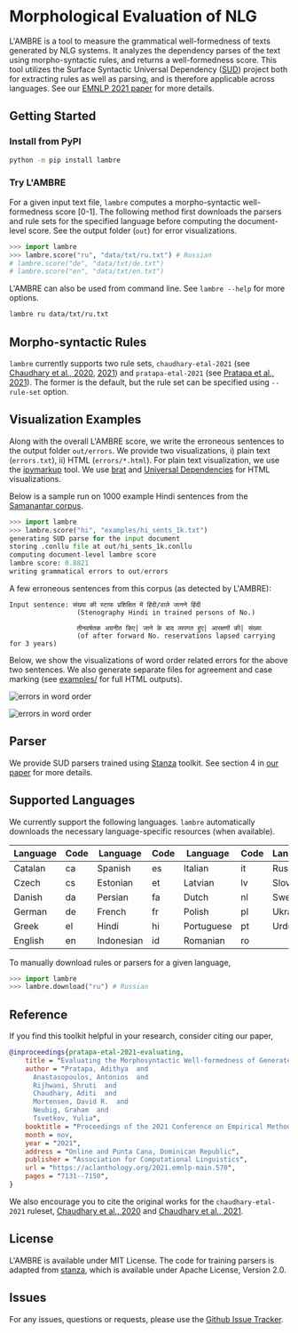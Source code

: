 # Morphological Evaluation of NLG

L'AMBRE is a tool to measure the grammatical well-formedness of texts generated by NLG systems. It analyzes the dependency parses of the text using morpho-syntactic rules, and returns a well-formedness score. This tool utilizes the Surface Syntactic Universal Dependency ([SUD](https://surfacesyntacticud.github.io)) project both for extracting rules as well as parsing, and is therefore applicable across languages. See our [EMNLP 2021 paper](https://aclanthology.org/2021.emnlp-main.570/) for more details.

## Getting Started

### Install from PyPI

```bash
python -m pip install lambre
```

### Try L'AMBRE

For a given input text file, `lambre` computes a morpho-syntactic well-formedness score [0-1]. The following method first downloads the parsers and rule sets for the specified language before computing the document-level score. See the output folder (`out`) for error visualizations.

```python
>>> import lambre
>>> lambre.score("ru", "data/txt/ru.txt") # Russian
# lambre.score("de", "data/txt/de.txt")
# lambre.score("en", "data/txt/en.txt")
```

L'AMBRE can also be used from command line. See `lambre --help` for more options.

```bash
lambre ru data/txt/ru.txt
```

## Morpho-syntactic Rules

`lambre` currently supports two rule sets, `chaudhary-etal-2021` (see [Chaudhary et al., 2020](https://aclanthology.org/2020.emnlp-main.422/), [2021](https://aclanthology.org/2021.emnlp-main.553/)) and `pratapa-etal-2021` (see [Pratapa et al., 2021](https://aclanthology.org/2021.emnlp-main.570)). The former is the default, but the rule set can be specified using `--rule-set` option.

## Visualization Examples

Along with the overall L'AMBRE score, we write the erroneous sentences to the output folder `out/errors`. We provide two visualizations, i) plain text (`errors.txt`), ii) HTML (`errors/*.html`). For plain text visualization, we use the [ipymarkup](https://github.com/natasha/ipymarkup) tool. We use [brat](https://brat.nlplab.org/) and [Universal Dependencies](https://universaldependencies.org/introduction.html#contributors) for HTML visualizations.

Below is a sample run on 1000 example Hindi sentences from the [Samanantar corpus](https://indicnlp.ai4bharat.org/samanantar/).

```python
>>> import lambre
>>> lambre.score("hi", "examples/hi_sents_1k.txt")
generating SUD parse for the input document
storing .conllu file at out/hi_sents_1k.conllu
computing document-level lambre score
lambre score: 0.8821
writing grammatical errors to out/errors
```

A few erroneous sentences from this corpus (as detected by L'AMBRE):

```
Input sentence: संख्या की स्टाफ प्रशिक्षित में हिंदी/वाले जानने हिंदी
                 (Stenography Hindi in trained persons of No.)
                 
                 तीनवर्षतक अग्रनीत किए| जाने के बाद व्यपगत हुए| आरक्षणों की| संख्या
                 (of after forward No. reservations lapsed carrying for 3 years)
```

Below, we show the visualizations of word order related errors for the above two sentences. We also generate separate files for agreement and case marking (see [examples/](examples/) for full HTML outputs).

![errors in word order](examples/wordorder_1.png "word order")

![errors in word order](examples/wordorder_2.png "word order")

## Parser

We provide SUD parsers trained using [Stanza](https://stanfordnlp.github.io/stanza/) toolkit. See section 4 in [our paper](https://aclanthology.org/2021.emnlp-main.570) for more details.

## Supported Languages

We currently support the following languages. `lambre` automatically downloads the necessary language-specific resources (when available).

| Language     | Code | Language     | Code | Language     | Code | Language     | Code |
| --------     | ---- | --------     | ---- | --------     | ---- | --------     | ---- |
| Catalan      | ca   | Spanish      | es   | Italian      | it   | Russian      | ru   |
| Czech        | cs   | Estonian     | et   | Latvian      | lv   | Slovenian    | sl   |
| Danish       | da   | Persian      | fa   | Dutch        | nl   | Swedish      | sv   |
| German       | de   | French       | fr   | Polish       | pl   | Ukrainian    | uk   |
| Greek        | el   | Hindi        | hi   | Portuguese   | pt   | Urdu         | ur   |
| English      | en   | Indonesian   | id   | Romanian     | ro   |              |      |

To manually download rules or parsers for a given language,

```python
>>> import lambre
>>> lambre.download("ru") # Russian
```

## Reference

If you find this toolkit helpful in your research, consider citing our paper,

```bib
@inproceedings{pratapa-etal-2021-evaluating,
    title = "Evaluating the Morphosyntactic Well-formedness of Generated Texts",
    author = "Pratapa, Adithya  and
      Anastasopoulos, Antonios  and
      Rijhwani, Shruti  and
      Chaudhary, Aditi  and
      Mortensen, David R.  and
      Neubig, Graham  and
      Tsvetkov, Yulia",
    booktitle = "Proceedings of the 2021 Conference on Empirical Methods in Natural Language Processing",
    month = nov,
    year = "2021",
    address = "Online and Punta Cana, Dominican Republic",
    publisher = "Association for Computational Linguistics",
    url = "https://aclanthology.org/2021.emnlp-main.570",
    pages = "7131--7150",
}
```

We also encourage you to cite the original works for the `chaudhary-etal-2021` ruleset, [Chaudhary et al., 2020](https://aclanthology.org/2020.emnlp-main.422/) and [Chaudhary et al., 2021](https://aclanthology.org/2021.emnlp-main.553/).

## License

L'AMBRE is available under MIT License. The code for training parsers is adapted from [stanza](https://github.com/stanfordnlp/stanza), which is available under Apache License, Version 2.0.

## Issues

For any issues, questions or requests, please use the [Github Issue Tracker](https://github.com/adithya7/lambre/issues).
